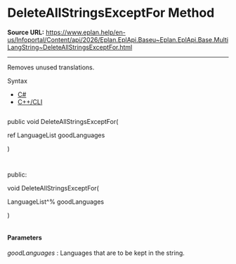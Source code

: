# DeleteAllStringsExceptFor Method

**Source URL:** https://www.eplan.help/en-us/Infoportal/Content/api/2026/Eplan.EplApi.Baseu~Eplan.EplApi.Base.MultiLangString~DeleteAllStringsExceptFor.html

---

Removes unused translations.

Syntax

- [C#](#i-syntax-CS)
- [C++/CLI](#i-syntax-CPP2005)

```
```
public void DeleteAllStringsExceptFor( 

   ref LanguageList goodLanguages

)
```
```

```
```
public:

void DeleteAllStringsExceptFor( 

   LanguageList^% goodLanguages

)
```
```

#### Parameters

*goodLanguages*
:   Languages that are to be kept in the string.
